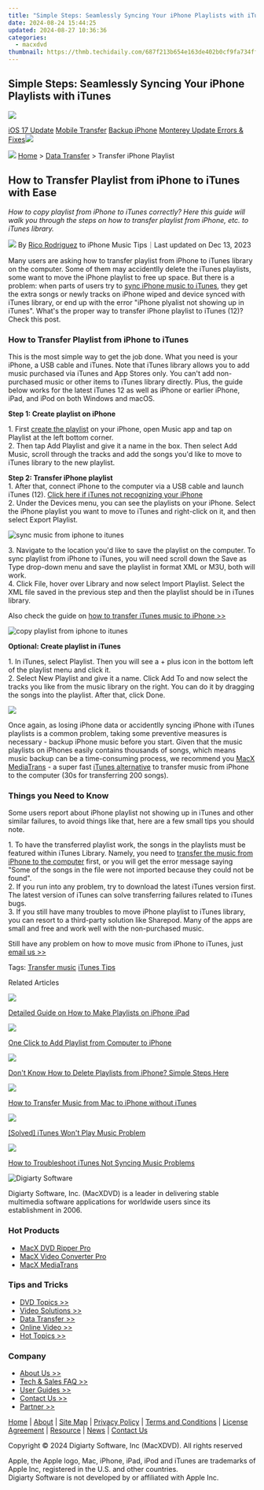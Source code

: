 ```yaml
---
title: "Simple Steps: Seamlessly Syncing Your iPhone Playlists with iTunes"
date: 2024-08-24 15:44:25
updated: 2024-08-27 10:36:36
categories:
  - macxdvd
thumbnail: https://thmb.techidaily.com/687f213b654e163de402b0cf9fa734fffc6a53510e8570c91f8abf2c08a2bd20.jpg
---
```


## Simple Steps: Seamlessly Syncing Your iPhone Playlists with iTunes

[![](https://www.macxdvd.com/mobile/../image-style/new-seo/icon10.png)](https://tools.techidaily.com/macxdvd/products/)

[iOS 17 Update](https://tools.techidaily.com/macxdvd/products/) [Mobile Transfer](https://tools.techidaily.com/macxdvd/products/) [Backup iPhone](https://tools.techidaily.com/macxdvd/products/) [Monterey Update Errors & Fixes](https://tools.techidaily.com/macxdvd/products/)![](https://www.macxdvd.com/mobile/article-image/hot.gif) 



![](https://www.macxdvd.com/mobile/../image-style/new-seo/icon7.png) [Home](https://tools.techidaily.com/macxdvd/products/) \> [Data Transfer](https://tools.techidaily.com/macxdvd/products/) \> Transfer iPhone Playlist

## How to Transfer Playlist from iPhone to iTunes with Ease



_How to copy playlist from iPhone to iTunes correctly? Here this guide will walk you through the steps on how to transfer playlist from iPhone, etc. to iTunes library._ 

![](https://www.macxdvd.com/mobile/../image-style/new-seo/icon6.png) By [Rico Rodriguez](https://www.linkedin.com/in/rico-rodriguez-06815a104/) to iPhone Music Tips｜Last updated on Dec 13, 2023

Many users are asking how to transfer playlist from iPhone to iTunes library on the computer. Some of them may accidentlly delete the iTunes playlists, some want to move the iPhone playlist to free up space. But there is a problem: when parts of users try to [sync iPhone music to iTunes](https://tools.techidaily.com/macxdvd/products/), they get the extra songs or newly tracks on iPhone wiped and device synced with iTunes library, or end up with the error "iPhone plyalist not showing up in iTunes". What's the proper way to transfer iPhone playlist to iTunes (12)? Check this post.



### How to Transfer Playlist from iPhone to iTunes

This is the most simple way to get the job done. What you need is your iPhone, a USB cable and iTunes. Note that iTunes library allows you to add music purchased via iTunes and App Stores only. You can't add non-purchased music or other items to iTunes library directly. Plus, the guide below works for the latest iTunes 12 as well as iPhone or earlier iPhone, iPad, and iPod on both Windows and macOS. 

**Step 1: Create playlist on iPhone**

1\. First [create the playlist](https://tools.techidaily.com/macxdvd/products/) on your iPhone, open Music app and tap on Playlist at the left bottom corner.   
 2\. Then tap Add Playlist and give it a name in the box. Then select Add Music, scroll through the tracks and add the songs you'd like to move to iTunes library to the new playlist.

**Step 2: Transfer iPhone playlist**  
 1\. After that, connect iPhone to the computer via a USB cable and launch iTunes (12). [Click here if iTunes not recognizing your iPhone](https://tools.techidaily.com/macxdvd/products/)  
 2\. Under the Devices menu, you can see the playlists on your iPhone. Select the iPhone playlist you want to move to iTunes and right-click on it, and then select Export Playlist. 

![sync music from iphone to itunes](https://www.macxdvd.com/mobile/article-image/playlist-itunes.jpg)

3\. Navigate to the location you'd like to save the playlist on the computer. To sync playlist from iPhone to iTunes, you will need scroll down the Save as Type drop-down menu and save the playlist in format XML or M3U, both will work.  
4\. Click File, hover over Library and now select Import Playlist. Select the XML file saved in the previous step and then the playlist should be in iTunes library.

Also check the guide on [how to transfer iTunes music to iPhone >>](https://tools.techidaily.com/macxdvd/products/)

![copy playlist from iphone to itunes](https://www.macxdvd.com/mobile/article-image/playlist-itunes1.jpg)

**Optional: Create playlist in iTunes** 

1\. In iTunes, select Playlist. Then you will see a + plus icon in the bottom left of the playlist menu and click it.  
 2\. Select New Playlist and give it a name. Click Add To and now select the tracks you like from the music library on the right. You can do it by dragging the songs into the playlist. After that, click Done. 

![](https://www.macxdvd.com/mobile/../image-style/new-seo/icon0.png)

Once again, as losing iPhone data or accidentlly syncing iPhone with iTunes playlists is a common problem, taking some preventive measures is necessary - backup iPhone music before you start. Given that the music playlists on iPhones easily contains thousands of songs, which means music backup can be a time-consuming process, we recommend you [MacX MediaTrans](https://tools.techidaily.com/macxdvd/products/) \- a super fast [iTunes alternative](https://tools.techidaily.com/macxdvd/products/) to transfer music from iPhone to the computer (30s for transferring 200 songs). 

### **Things you Need to Know**

Some users report about iPhone playlist not showing up in iTunes and other similar failures, to avoid things like that, here are a few small tips you should note.

1\. To have the transferred playlist work, the songs in the playlists must be featured within iTunes Library. Namely, you need to [transfer the music from iPhone to the computer](https://tools.techidaily.com/macxdvd/products/) first, or you will get the error message saying "Some of the songs in the file were not imported because they could not be found".  
2\. If you run into any problem, try to download the latest iTunes version first. The latest version of iTunes can solve transferring failures related to iTunes bugs.  
3\. If you still have many troubles to move iPhone playlist to iTunes library, you can resort to a third-party solution like Sharepod. Many of the apps are small and free and work well with the non-purchased music.

 Still have any problem on how to move music from iPhone to iTunes, just [email us >>](https://tools.techidaily.com/macxdvd/products/) 

 Tags: [Transfer music](https://tools.techidaily.com/macxdvd/products/) [iTunes Tips](https://tools.techidaily.com/macxdvd/products/) 



Related Articles

![](https://www.macxdvd.com/mobile/../image-style/new-seo/pic7.jpg)

[Detailed Guide on How to Make Playlists on iPhone iPad](https://tools.techidaily.com/macxdvd/products/) 

![](https://www.macxdvd.com/mobile/../image-style/new-seo/pic6.jpg)

[One Click to Add Playlist from Computer to iPhone](https://tools.techidaily.com/macxdvd/products/) 

![](https://www.macxdvd.com/mobile/../image-style/new-seo/pic5.jpg)

[Don't Know How to Delete Playlists from iPhone? Simple Steps Here](https://tools.techidaily.com/macxdvd/products/) 

![](https://www.macxdvd.com/mobile/../image-style/new-seo/pic4.jpg)

[How to Transfer Music from Mac to iPhone without iTunes](https://tools.techidaily.com/macxdvd/products/) 

![](https://www.macxdvd.com/mobile/../image-style/new-seo/pic3.jpg)

[\[Solved\] iTunes Won't Play Music Problem](https://tools.techidaily.com/macxdvd/products/) 

![](https://www.macxdvd.com/mobile/../image-style/new-seo/pic2.jpg)

[How to Troubleshoot iTunes Not Syncing Music Problems](https://tools.techidaily.com/macxdvd/products/) 



![Digiarty Software](https://www.macxdvd.com/mobile/../icon/logo.png) 

Digiarty Software, Inc. (MacXDVD) is a leader in delivering stable multimedia software applications for worldwide users since its establishment in 2006.

### Hot Products

* [MacX DVD Ripper Pro](https://tools.techidaily.com/macxdvd/products/)
* [MacX Video Converter Pro](https://tools.techidaily.com/macxdvd/products/)
* [MacX MediaTrans](https://tools.techidaily.com/macxdvd/products/)

### Tips and Tricks

* [DVD Topics >>](https://tools.techidaily.com/macxdvd/products/)
* [Video Solutions >>](https://tools.techidaily.com/macxdvd/products/)
* [Data Transfer >>](https://tools.techidaily.com/macxdvd/products/)
* [Online Video >>](https://tools.techidaily.com/macxdvd/products/)
* [Hot Topics >>](https://tools.techidaily.com/macxdvd/products/)

### Company

* [About Us >>](https://tools.techidaily.com/macxdvd/products/)
* [Tech & Sales FAQ >>](https://tools.techidaily.com/macxdvd/products/)
* [User Guides >>](https://tools.techidaily.com/macxdvd/products/)
* [Contact Us >>](https://tools.techidaily.com/macxdvd/products/)
* [Partner >>](https://tools.techidaily.com/macxdvd/products/)



[Home](https://tools.techidaily.com/macxdvd/products/) | [About](https://tools.techidaily.com/macxdvd/products/) | [Site Map](https://tools.techidaily.com/macxdvd/products/) | [Privacy Policy](https://tools.techidaily.com/macxdvd/products/) | [Terms and Conditions](https://tools.techidaily.com/macxdvd/products/) | [License Agreement](https://tools.techidaily.com/macxdvd/products/) | [Resource](https://tools.techidaily.com/macxdvd/products/) | [News](https://tools.techidaily.com/macxdvd/products/) | [Contact Us](https://tools.techidaily.com/macxdvd/products/)

Copyright © 2024 Digiarty Software, Inc (MacXDVD). All rights reserved

Apple, the Apple logo, Mac, iPhone, iPad, iPod and iTunes are trademarks of Apple Inc, registered in the U.S. and other countries.  
Digiarty Software is not developed by or affiliated with Apple Inc.

<ins class="adsbygoogle"
     style="display:block"
     data-ad-format="autorelaxed"
     data-ad-client="ca-pub-7571918770474297"
     data-ad-slot="1223367746"></ins>



<ins class="adsbygoogle"
     style="display:block"
     data-ad-client="ca-pub-7571918770474297"
     data-ad-slot="8358498916"
     data-ad-format="auto"
     data-full-width-responsive="true"></ins>

